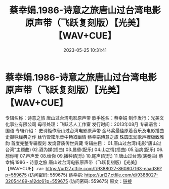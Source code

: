 ﻿---
title: 蔡幸娟.1986-诗意之旅唐山过台湾电影原声带（飞跃复刻版）【光美】【WAV+CUE】
date: 2023-05-25 10:31:41
categories: WAV车载音乐、镜像
tags: 华语中文
---
# 蔡幸娟.1986-诗意之旅唐山过台湾电影原声带（飞跃复刻版）【光美】【WAV+CUE】

专辑名称：诗意之旅 唐山过台湾电影原声带
歌手姓名：蔡幸娟
制作发行：光美文化事业有限公司
母带处理：飞跃艺人工作室
发行时间：2013年08月
专辑语言：国语
专辑介绍：
史诗鉅作唐山过台湾电影原声带
金马奖最佳原着音乐及电影插曲
史擷咏经典之作 丝竹管絃乐音中畅叙幽情
蔡幸娟诗意之旅 珠圆玉润歌声裡极致雅韵
首度完整专辑復刻 发烧音质传世典藏
专辑曲目：
01.唐山过台湾(电影“唐山过台湾”主题曲)
02.酒为媒(插曲)
03.晨昏(配乐)
04.山之情(插曲)
05.治病(配乐)
06.想你唷
07.声声爱
08.给你
09.播种(配乐)
10.尾声(配乐)
11.唐山过台湾(演奏曲)
蔡幸娟.1986 -
诗意之旅 唐山过台湾电影原声带（飞跃复刻版）【光美】【WAV+CUE】.rar: https://url27.ctfile.com/f/9388027-860807163-eaad36?p=559675
(访问密码: 559675)
蔡幸娟: https://url27.ctfile.com/d/9388027-32054489-a12dc6?p=559675
(访问密码: 559675)
原文：[链接](https://blog.sina.com.cn/s/blog_1647c7e7601031216.html)